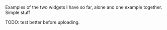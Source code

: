 Examples of the two widgets I have so far, alone and one example together.
Simple stuff

TODO: test better before uploading.
